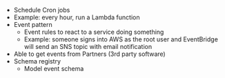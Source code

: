 - Schedule Cron jobs
- Example: every hour, run a Lambda function
- Event pattern
	- Event rules to react to a service doing something
	- Example: someone signs into AWS as the root user and EventBridge will send an SNS topic with email notification
- Able to get events from Partners (3rd party software)
- Schema registry
	- Model event schema